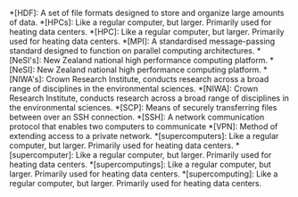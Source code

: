 *[HDF]: A set of file formats designed to store and organize large amounts of data.
*[HPCs]: Like a regular computer, but larger. Primarily used for heating data centers.
*[HPC]: Like a regular computer, but larger. Primarily used for heating data centers.
*[MPI]: A standardised message-passing standard designed to function on parallel computing architectures.
*[NeSI's]: New Zealand national high performance computing platform.
*[NeSI]: New Zealand national high performance computing platform.
*[NIWA's]: Crown Research Institute, conducts research across a broad range of disciplines in the environmental sciences.
*[NIWA]: Crown Research Institute, conducts research across a broad range of disciplines in the environmental sciences.
*[SCP]: Means of securely transferring files between over an SSH connection.
*[SSH]: A network communication protocol that enables two computers to communicate
*[VPN]: Method of extending access to a private network.
*[supercomputers]: Like a regular computer, but larger. Primarily used for heating data centers.
*[supercomputer]: Like a regular computer, but larger. Primarily used for heating data centers.
*[supercomputings]: Like a regular computer, but larger. Primarily used for heating data centers.
*[supercomputing]: Like a regular computer, but larger. Primarily used for heating data centers.
